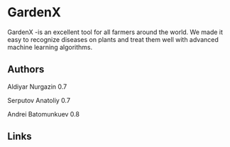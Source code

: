 # GardenX

GardenX -is an excellent tool for all farmers around the world. We made it easy to recognize diseases on plants and treat them well with advanced machine learning algorithms.

## Authors

Aldiyar Nurgazin 0.7

Serputov Anatoliy 0.7

Andrei Batomunkuev 0.8

## Links
